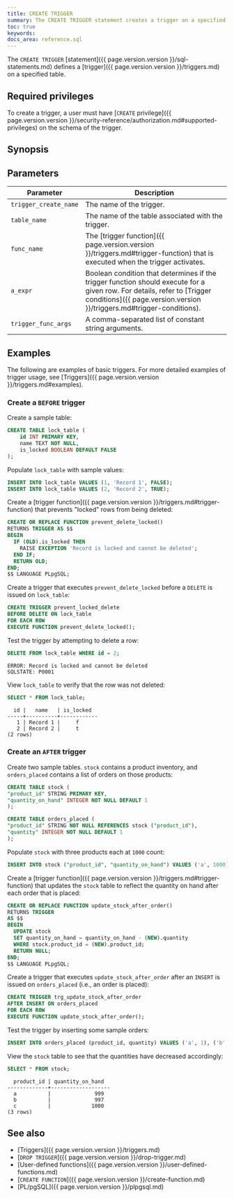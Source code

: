 ```yaml
---
title: CREATE TRIGGER
summary: The CREATE TRIGGER statement creates a trigger on a specified table.
toc: true
keywords:
docs_area: reference.sql
---
```


The `CREATE TRIGGER` [statement]({{ page.version.version }}/sql-statements.md) defines a [trigger]({{ page.version.version }}/triggers.md) on a specified table.

## Required privileges

To create a trigger, a user must have [`CREATE` privilege]({{ page.version.version }}/security-reference/authorization.md#supported-privileges) on the schema of the trigger.

## Synopsis

<div>
</div>

## Parameters

|       Parameter       |                                                                                                 Description                                                                                                 |
|-----------------------|-------------------------------------------------------------------------------------------------------------------------------------------------------------------------------------------------------------|
| `trigger_create_name` | The name of the trigger.                                                                                                                                                                                    |
| `table_name`          | The name of the table associated with the trigger.                                                                                                                                                          |
| `func_name`           | The [trigger function]({{ page.version.version }}/triggers.md#trigger-function) that is executed when the trigger activates.                                                                     |
| `a_expr`              | Boolean condition that determines if the trigger function should execute for a given row. For details, refer to [Trigger conditions]({{ page.version.version }}/triggers.md#trigger-conditions). |
| `trigger_func_args`   | A comma-separated list of constant string arguments.                                                                                                                                                        |

## Examples

The following are examples of basic triggers. For more detailed examples of trigger usage, see [Triggers]({{ page.version.version }}/triggers.md#examples).

### Create a `BEFORE` trigger

Create a sample table:

~~~ sql
CREATE TABLE lock_table (
    id INT PRIMARY KEY,
    name TEXT NOT NULL,
    is_locked BOOLEAN DEFAULT FALSE
);
~~~

Populate `lock_table` with sample values:

~~~ sql
INSERT INTO lock_table VALUES (1, 'Record 1', FALSE);
INSERT INTO lock_table VALUES (2, 'Record 2', TRUE);
~~~

Create a [trigger function]({{ page.version.version }}/triggers.md#trigger-function) that prevents "locked" rows from being deleted:

~~~ sql
CREATE OR REPLACE FUNCTION prevent_delete_locked()
RETURNS TRIGGER AS $$
BEGIN
  IF (OLD).is_locked THEN
    RAISE EXCEPTION 'Record is locked and cannot be deleted';
  END IF;
  RETURN OLD;
END;
$$ LANGUAGE PLpgSQL;
~~~

Create a trigger that executes `prevent_delete_locked` before a `DELETE` is issued on `lock_table`:

~~~ sql
CREATE TRIGGER prevent_locked_delete
BEFORE DELETE ON lock_table
FOR EACH ROW
EXECUTE FUNCTION prevent_delete_locked();
~~~

Test the trigger by attempting to delete a row:

~~~ sql
DELETE FROM lock_table WHERE id = 2;
~~~

~~~
ERROR: Record is locked and cannot be deleted
SQLSTATE: P0001
~~~

View `lock_table` to verify that the row was not deleted:

~~~ sql
SELECT * FROM lock_table;
~~~

~~~
  id |   name   | is_locked
-----+----------+------------
   1 | Record 1 |     f
   2 | Record 2 |     t
(2 rows)
~~~

### Create an `AFTER` trigger

Create two sample tables. `stock` contains a product inventory, and `orders_placed` contains a list of orders on those products:

~~~ sql
CREATE TABLE stock (
"product_id" STRING PRIMARY KEY,
"quantity_on_hand" INTEGER NOT NULL DEFAULT 1
);
~~~

~~~ sql
CREATE TABLE orders_placed (
"product_id" STRING NOT NULL REFERENCES stock ("product_id"),
"quantity" INTEGER NOT NULL DEFAULT 1
);
~~~

Populate `stock` with three products each at `1000` count:

~~~ sql
INSERT INTO stock ("product_id", "quantity_on_hand") VALUES ('a', 1000), ('b', 1000), ('c', 1000);
~~~

Create a [trigger function]({{ page.version.version }}/triggers.md#trigger-function) that updates the `stock` table to reflect the quantity on hand after each order that is placed:

~~~ sql
CREATE OR REPLACE FUNCTION update_stock_after_order()
RETURNS TRIGGER
AS $$
BEGIN
  UPDATE stock
  SET quantity_on_hand = quantity_on_hand - (NEW).quantity
  WHERE stock.product_id = (NEW).product_id;
  RETURN NULL;
END;
$$ LANGUAGE PLpgSQL;
~~~

Create a trigger that executes `update_stock_after_order` after an `INSERT` is issued on `orders_placed` (i.e., an order is placed):

~~~ sql
CREATE TRIGGER trg_update_stock_after_order
AFTER INSERT ON orders_placed
FOR EACH ROW
EXECUTE FUNCTION update_stock_after_order();
~~~

Test the trigger by inserting some sample orders:

~~~ sql
INSERT INTO orders_placed (product_id, quantity) VALUES ('a', 1), ('b', 3);
~~~

View the `stock` table to see that the quantities have decreased accordingly:

~~~ sql
SELECT * FROM stock;
~~~

~~~
  product_id | quantity_on_hand
-------------+-------------------
  a          |              999
  b          |              997
  c          |             1000
(3 rows)
~~~

## See also

- [Triggers]({{ page.version.version }}/triggers.md)
- [`DROP TRIGGER`]({{ page.version.version }}/drop-trigger.md)
- [User-defined functions]({{ page.version.version }}/user-defined-functions.md)
- [`CREATE FUNCTION`]({{ page.version.version }}/create-function.md)
- [PL/pgSQL]({{ page.version.version }}/plpgsql.md)